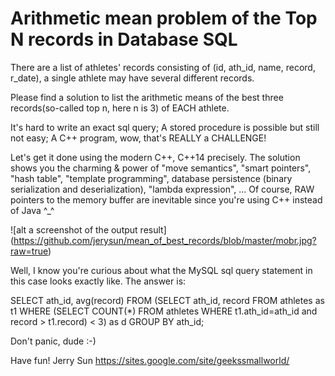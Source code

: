 # Arithmetic mean problem of the Top N records in Database SQL

There are a list of athletes' records consisting of (id, ath_id, name, record,
r_date), a single athlete may have several different records.

Please find a solution to list the arithmetic means of the best
three records(so-called top n, here n is 3) of EACH athlete.

It's hard to write an exact sql query; A stored procedure is possible but
still not easy; A C++ program, wow, that's REALLY a CHALLENGE!

Let's get it done using the modern C++, C++14 precisely. The solution shows
you the charming & power of "move semantics", "smart pointers", "hash table", 
"template programming", database persistence (binary serialization and 
deserialization), "lambda expression", ... Of course, RAW pointers to the 
memory buffer are inevitable since you're using C++ instead of Java ^_^

![alt a screenshot of the output result]
(https://github.com/jerysun/mean_of_best_records/blob/master/mobr.jpg?raw=true)

Well, I know you're curious about what the MySQL sql query statement in this
case looks exactly like. The answer is:

SELECT ath_id, avg(record)
FROM 
(SELECT ath_id, record
 FROM athletes as t1
 WHERE 
 (SELECT COUNT(*) FROM athletes
  WHERE t1.ath_id=ath_id and record > t1.record) < 3) as d
GROUP BY ath_id;

Don't panic, dude :-)

Have fun!
Jerry Sun
https://sites.google.com/site/geekssmallworld/
